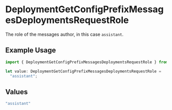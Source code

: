 # DeploymentGetConfigPrefixMessagesDeploymentsRequestRole

The role of the messages author, in this case `assistant`.

## Example Usage

```typescript
import { DeploymentGetConfigPrefixMessagesDeploymentsRequestRole } from "@orq-ai/node/models/operations";

let value: DeploymentGetConfigPrefixMessagesDeploymentsRequestRole =
  "assistant";
```

## Values

```typescript
"assistant"
```